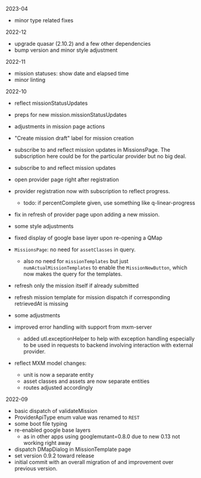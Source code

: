 2023-04

- minor type related fixes

2022-12

- upgrade quasar (2.10.2) and a few other dependencies
- bump version and minor style adjustment

2022-11

- mission statuses: show date and elapsed time
- minor linting

2022-10

- reflect missionStatusUpdates
- preps for new mission.missionStatusUpdates
- adjustments in mission page actions
- "Create mission draft" label for mission creation
- subscribe to and reflect mission updates in MissionsPage.
  The subscription here could be for the particular provider but no big deal.
- subscribe to and reflect mission updates
- open provider page right after registration
- provider registration now with subscription to reflect progress.
  - todo: if percentComplete given, use something like q-linear-progress
- fix in refresh of provider page upon adding a new mission.
- some style adjustments
- fixed display of google base layer upon re-opening a QMap
- `MissionsPage`: no need for `assetClasses` in query.
  - also no need for `missionTemplates` but just `numActualMissionTemplates`
    to enable the `MissionNewButton`, which now makes the query for the templates.
- refresh only the mission itself if already submitted
- refresh mission template for mission dispatch if corresponding retrievedAt is missing
- some adjustments
- improved error handling with support from mxm-server
  - added utl.exceptionHelper to help with exception handling especially to be
    used in requests to backend involving interaction with external provider.

- reflect MXM model changes:
  - unit is now a separate entity
  - asset classes and assets are now separate entities
  - routes adjusted accordingly

2022-09

- basic dispatch of validateMission
- ProviderApiType enum value was renamed to `REST`
- some boot file typing
- re-enabled google base layers
  - as in other apps using googlemutant=0.8.0 due to new 0.13 not working right away
- dispatch DMapDialog in MissionTemplate page
- set version 0.9.2 toward release
- initial commit with an overall migration of and improvement over previous version.

